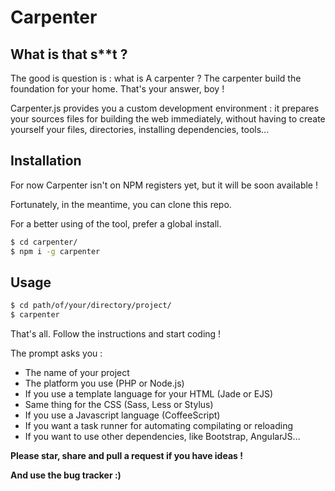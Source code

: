 # Carpenter

## What is that s**t ?
The good is question is : what is A carpenter ? The carpenter build the foundation for your home. That's your answer, boy !

Carpenter.js provides you a custom development environment : it prepares your sources files for building the web immediately, without having to create yourself your files, directories, installing dependencies, tools...

## Installation

For now Carpenter isn't on NPM registers yet, but it will be soon available !

Fortunately, in the meantime, you can clone this repo.

For a better using of the tool, prefer a global install.

```sh
$ cd carpenter/
$ npm i -g carpenter
```

## Usage

```sh
$ cd path/of/your/directory/project/
$ carpenter
```

That's all. Follow the instructions and start coding !

The prompt asks you :
* The name of your project
* The platform you use (PHP or Node.js)
* If you use a template language for your HTML (Jade or EJS)
* Same thing for the CSS (Sass, Less or Stylus)
* If you use a Javascript language (CoffeeScript)
* If you want a task runner for automating compilating or reloading
* If you want to use other dependencies, like Bootstrap, AngularJS...

**Please star, share and pull a request if you have ideas !**

**And use the bug tracker :)**
